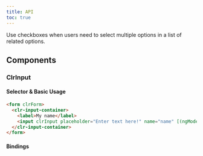 ```yaml
---
title: API
toc: true
---
```


Use checkboxes when users need to select multiple options in a list of related options.

## Components

### ClrInput

#### Selector & Basic Usage

```html
<form clrForm>
  <clr-input-container>
    <label>My name</label>
    <input clrInput placeholder="Enter text here!" name="name" [(ngModel)]="name" />
  </clr-input-container>
</form>
```

#### Bindings

<DocComponentApi component="ClrFormCommon" item="bindings" />
